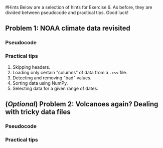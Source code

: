 #Hints
Below are a selection of hints for Exercise 6.
As before, they are divided between pseudocode and practical tips.
Good luck!

## Problem 1: NOAA climate data revisited
### Pseudocode

### Practical tips
1. Skipping headers.
2. Loading only certain "columns" of data from a `.csv` file.
3. Detecting and removing "bad" values.
4. Sorting data using NumPy.
5. Selecting data for a given range of dates.

## (*Optional*) Problem 2: Volcanoes again? Dealing with tricky data files
### Pseudocode

### Practical tips
